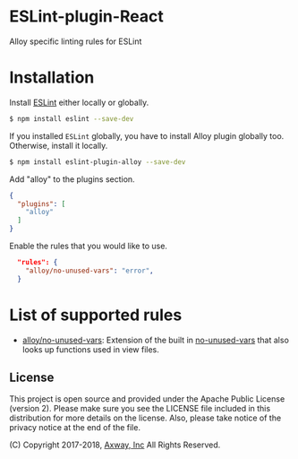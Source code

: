 ESLint-plugin-React
===================


Alloy specific linting rules for ESLint

# Installation

Install [ESLint](https://www.github.com/eslint/eslint) either locally or globally.

```sh
$ npm install eslint --save-dev
```

If you installed `ESLint` globally, you have to install Alloy plugin globally too. Otherwise, install it locally.

```sh
$ npm install eslint-plugin-alloy --save-dev
```


Add "alloy" to the plugins section.

```json
{
  "plugins": [
    "alloy"
  ]
}
```

Enable the rules that you would like to use.

```json
  "rules": {
    "alloy/no-unused-vars": "error",
  }
```

# List of supported rules

* [alloy/no-unused-vars](docs/rules/no-unused-vars.md): Extension of the built in [no-unused-vars](https://github.com/eslint/eslint/blob/master/docs/rules/no-unused-vars.md) that also looks up functions used in view files.



## License

This project is open source and provided under the Apache Public License (version 2). Please make
sure you see the LICENSE file included in this distribution for more details on the license. Also,
please take notice of the privacy notice at the end of the file.

(C) Copyright 2017-2018, [Axway, Inc](http://www.axway.com) All Rights Reserved.